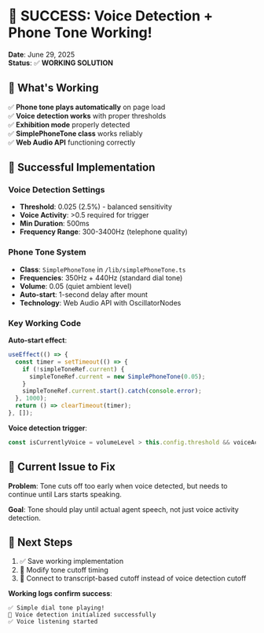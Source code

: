 # 🎉 SUCCESS: Voice Detection + Phone Tone Working!

**Date**: June 29, 2025  
**Status**: ✅ **WORKING SOLUTION**

## 🎯 What's Working

✅ **Phone tone plays automatically** on page load  
✅ **Voice detection works** with proper thresholds  
✅ **Exhibition mode** properly detected  
✅ **SimplePhoneTone class** works reliably  
✅ **Web Audio API** functioning correctly  

## 🔧 Successful Implementation

### Voice Detection Settings
- **Threshold**: 0.025 (2.5%) - balanced sensitivity
- **Voice Activity**: >0.5 required for trigger
- **Min Duration**: 500ms
- **Frequency Range**: 300-3400Hz (telephone quality)

### Phone Tone System
- **Class**: `SimplePhoneTone` in `/lib/simplePhoneTone.ts`
- **Frequencies**: 350Hz + 440Hz (standard dial tone)
- **Volume**: 0.05 (quiet ambient level)
- **Auto-start**: 1-second delay after mount
- **Technology**: Web Audio API with OscillatorNodes

### Key Working Code

**Auto-start effect**:
```typescript
useEffect(() => {
  const timer = setTimeout(() => {
    if (!simpleToneRef.current) {
      simpleToneRef.current = new SimplePhoneTone(0.05);
    }
    simpleToneRef.current.start().catch(console.error);
  }, 1000);
  return () => clearTimeout(timer);
}, []);
```

**Voice detection trigger**:
```typescript
const isCurrentlyVoice = volumeLevel > this.config.threshold && voiceActivity > 0.5;
```

## 🚨 Current Issue to Fix

**Problem**: Tone cuts off too early when voice detected, but needs to continue until Lars starts speaking.

**Goal**: Tone should play until actual agent speech, not just voice activity detection.

## 🎯 Next Steps

1. ✅ Save working implementation
2. 🔧 Modify tone cutoff timing
3. 🎤 Connect to transcript-based cutoff instead of voice detection cutoff

**Working logs confirm success**:
```
✅ Simple dial tone playing!
🎤 Voice detection initialized successfully
✅ Voice listening started
```